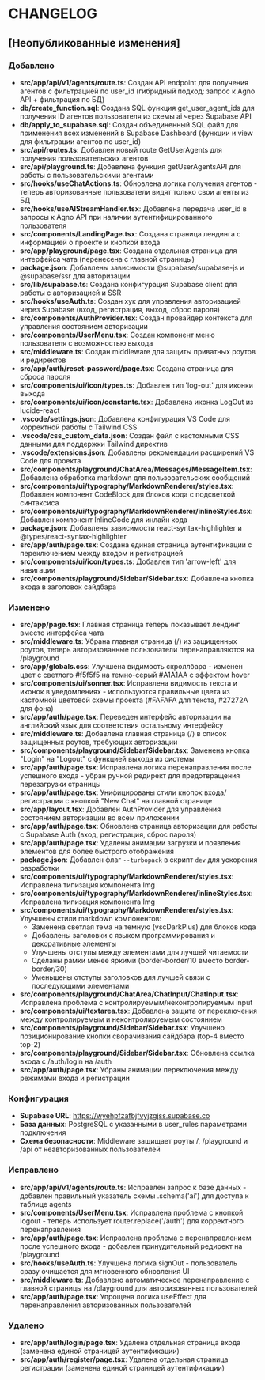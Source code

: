 # CHANGELOG

## [Неопубликованные изменения]

### Добавлено
- **src/app/api/v1/agents/route.ts**: Создан API endpoint для получения агентов с фильтрацией по user_id (гибридный подход: запрос к Agno API + фильтрация по БД)
- **db/create_function.sql**: Создана SQL функция get_user_agent_ids для получения ID агентов пользователя из схемы ai через Supabase API
- **db/apply_to_supabase.sql**: Создан объединенный SQL файл для применения всех изменений в Supabase Dashboard (функции и view для фильтрации агентов по user_id)
- **src/api/routes.ts**: Добавлен новый route GetUserAgents для получения пользовательских агентов
- **src/api/playground.ts**: Добавлена функция getUserAgentsAPI для работы с пользовательскими агентами
- **src/hooks/useChatActions.ts**: Обновлена логика получения агентов - теперь авторизованные пользователи видят только свои агенты из БД
- **src/hooks/useAIStreamHandler.tsx**: Добавлена передача user_id в запросы к Agno API при наличии аутентифицированного пользователя
- **src/components/LandingPage.tsx**: Создана страница лендинга с информацией о проекте и кнопкой входа
- **src/app/playground/page.tsx**: Создана отдельная страница для интерфейса чата (перенесена с главной страницы)
- **package.json**: Добавлены зависимости @supabase/supabase-js и @supabase/ssr для авторизации
- **src/lib/supabase.ts**: Создана конфигурация Supabase client для работы с авторизацией и SSR
- **src/hooks/useAuth.ts**: Создан хук для управления авторизацией через Supabase (вход, регистрация, выход, сброс пароля)
- **src/components/AuthProvider.tsx**: Создан провайдер контекста для управления состоянием авторизации
- **src/components/UserMenu.tsx**: Создан компонент меню пользователя с возможностью выхода
- **src/middleware.ts**: Создан middleware для защиты приватных роутов и редиректов
- **src/app/auth/reset-password/page.tsx**: Создана страница для сброса пароля
- **src/components/ui/icon/types.ts**: Добавлен тип 'log-out' для иконки выхода
- **src/components/ui/icon/constants.tsx**: Добавлена иконка LogOut из lucide-react
- **.vscode/settings.json**: Добавлена конфигурация VS Code для корректной работы с Tailwind CSS
- **.vscode/css_custom_data.json**: Создан файл с кастомными CSS данными для поддержки Tailwind директив
- **.vscode/extensions.json**: Добавлены рекомендации расширений VS Code для проекта
- **src/components/playground/ChatArea/Messages/MessageItem.tsx**: Добавлена обработка markdown для пользовательских сообщений
- **src/components/ui/typography/MarkdownRenderer/styles.tsx**: Добавлен компонент CodeBlock для блоков кода с подсветкой синтаксиса
- **src/components/ui/typography/MarkdownRenderer/inlineStyles.tsx**: Добавлен компонент InlineCode для инлайн кода
- **package.json**: Добавлены зависимости react-syntax-highlighter и @types/react-syntax-highlighter
- **src/app/auth/page.tsx**: Создана единая страница аутентификации с переключением между входом и регистрацией
- **src/components/ui/icon/types.ts**: Добавлен тип 'arrow-left' для навигации
- **src/components/playground/Sidebar/Sidebar.tsx**: Добавлена кнопка входа в заголовок сайдбара

### Изменено
- **src/app/page.tsx**: Главная страница теперь показывает лендинг вместо интерфейса чата
- **src/middleware.ts**: Убрана главная страница (/) из защищенных роутов, теперь авторизованные пользователи перенаправляются на /playground
- **src/app/globals.css**: Улучшена видимость скроллбара - изменен цвет с светлого #f5f5f5 на темно-серый #A1A1AA с эффектом hover
- **src/components/ui/sonner.tsx**: Исправлена видимость текста и иконок в уведомлениях - используются правильные цвета из кастомной цветовой схемы проекта (#FAFAFA для текста, #27272A для фона)
- **src/app/auth/page.tsx**: Переведен интерфейс авторизации на английский язык для соответствия остальному интерфейсу
- **src/middleware.ts**: Добавлена главная страница (/) в список защищенных роутов, требующих авторизации
- **src/components/playground/Sidebar/Sidebar.tsx**: Заменена кнопка "Login" на "Logout" с функцией выхода из системы
- **src/app/auth/page.tsx**: Исправлена логика перенаправления после успешного входа - убран ручной редирект для предотвращения перезагрузки страницы
- **src/app/auth/page.tsx**: Унифицированы стили кнопок входа/регистрации с кнопкой "New Chat" на главной странице
- **src/app/layout.tsx**: Добавлен AuthProvider для управления состоянием авторизации во всем приложении
- **src/app/auth/page.tsx**: Обновлена страница авторизации для работы с Supabase Auth (вход, регистрация, сброс пароля)
- **src/app/auth/page.tsx**: Удалены анимации загрузки и появления элементов для более быстрого отображения
- **package.json**: Добавлен флаг `--turbopack` в скрипт `dev` для ускорения разработки 
- **src/components/ui/typography/MarkdownRenderer/styles.tsx**: Исправлена типизация компонента Img
- **src/components/ui/typography/MarkdownRenderer/inlineStyles.tsx**: Исправлена типизация компонента Img
- **src/components/ui/typography/MarkdownRenderer/styles.tsx**: Улучшены стили markdown компонентов:
  - Заменена светлая тема на темную (vscDarkPlus) для блоков кода
  - Добавлены заголовки с языком программирования и декоративные элементы
  - Улучшены отступы между элементами для лучшей читаемости
  - Сделаны рамки менее яркими (border-border/10 вместо border-border/30)
  - Уменьшены отступы заголовков для лучшей связи с последующими элементами
- **src/components/playground/ChatArea/ChatInput/ChatInput.tsx**: Исправлена проблема с контролируемым/неконтролируемым input
- **src/components/ui/textarea.tsx**: Добавлена защита от переключения между контролируемым и неконтролируемым состоянием
- **src/components/playground/Sidebar/Sidebar.tsx**: Улучшено позиционирование кнопки сворачивания сайдбара (top-4 вместо top-2)
- **src/components/playground/Sidebar/Sidebar.tsx**: Обновлена ссылка входа с /auth/login на /auth
- **src/app/auth/page.tsx**: Убраны анимации переключения между режимами входа и регистрации

### Конфигурация
- **Supabase URL**: https://wyehpfzafbjfvyjzgjss.supabase.co
- **База данных**: PostgreSQL с указанными в user_rules параметрами подключения
- **Схема безопасности**: Middleware защищает роуты /, /playground и /api от неавторизованных пользователей

### Исправлено
- **src/app/api/v1/agents/route.ts**: Исправлен запрос к базе данных - добавлен правильный указатель схемы .schema('ai') для доступа к таблице agents
- **src/components/UserMenu.tsx**: Исправлена проблема с кнопкой logout - теперь использует router.replace('/auth') для корректного перенаправления
- **src/app/auth/page.tsx**: Исправлена проблема с перенаправлением после успешного входа - добавлен принудительный редирект на /playground
- **src/hooks/useAuth.ts**: Улучшена логика signOut - пользователь сразу очищается для мгновенного обновления UI
- **src/middleware.ts**: Добавлено автоматическое перенаправление с главной страницы на /playground для авторизованных пользователей
- **src/app/auth/page.tsx**: Упрощена логика useEffect для перенаправления авторизованных пользователей

### Удалено
- **src/app/auth/login/page.tsx**: Удалена отдельная страница входа (заменена единой страницей аутентификации)
- **src/app/auth/register/page.tsx**: Удалена отдельная страница регистрации (заменена единой страницей аутентификации) 